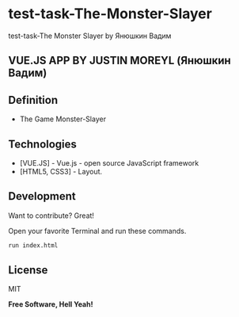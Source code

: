 # test-task-The-Monster-Slayer
test-task-The Monster Slayer by Янюшкин Вадим
## VUE.JS APP BY JUSTIN MOREYL (Янюшкин Вадим)

## Definition

- The Game Monster-Slayer



## Technologies
- [VUE.JS] - Vue.js - open source JavaScript framework
- [HTML5, CSS3] - Layout.




## Development

Want to contribute? Great!


Open your favorite Terminal and run these commands.


```sh
run index.html
```


## License

MIT

**Free Software, Hell Yeah!**
